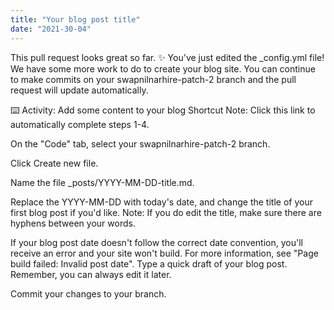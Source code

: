 ```yaml
---
title: "Your blog post title"
date: "2021-30-04"
---
```

This pull request looks great so far. ✨ You've just edited the _config.yml file! We have some more work to do to create your blog site. You can continue to make commits on your swapnilnarhire-patch-2 branch and the pull request will update automatically.

⌨️ Activity: Add some content to your blog
Shortcut Note: Click this link to automatically complete steps 1-4.

On the "Code" tab, select your swapnilnarhire-patch-2 branch.

Click Create new file.

Name the file _posts/YYYY-MM-DD-title.md.

Replace the YYYY-MM-DD with today's date, and change the title of your first blog post if you'd like. Note: If you do edit the title, make sure there are hyphens between your words.

If your blog post date doesn't follow the correct date convention, you'll receive an error and your site won't build. For more information, see "Page build failed: Invalid post date".
Type a quick draft of your blog post. Remember, you can always edit it later.

Commit your changes to your branch.

